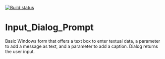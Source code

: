 [![Build status](https://ci.appveyor.com/api/projects/status/github/nstevens1040/Input_Dialog_Prompt?svg=true)](https://ci.appveyor.com/project/nstevens1040/Input_Dialog_Prompt)
# Input_Dialog_Prompt
Basic Windows form that offers a text box to enter textual data, a parameter to add a message as text, and a parameter to add a caption. Dialog returns the user input.
